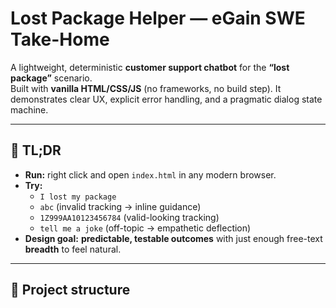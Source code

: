 # Lost Package Helper — eGain SWE Take-Home

A lightweight, deterministic **customer support chatbot** for the **“lost package”** scenario.  
Built with **vanilla HTML/CSS/JS** (no frameworks, no build step). It demonstrates clear UX, explicit error handling, and a pragmatic dialog state machine.

---

## 🔎 TL;DR

- **Run:** right click and open `index.html` in any modern browser.
- **Try:**  
  - `I lost my package`  
  - `abc` (invalid tracking → inline guidance)  
  - `1Z999AA10123456784` (valid-looking tracking)  
  - `tell me a joke` (off-topic → empathetic deflection)
- **Design goal:** **predictable, testable outcomes** with just enough free-text **breadth** to feel natural.

---

## 📂 Project structure


